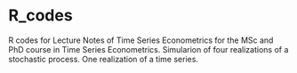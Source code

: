 # R_codes
R codes for Lecture Notes of Time Series Econometrics for the MSc and PhD course in Time Series Econometrics. 
Simularion of four realizations of a stochastic process.
One realization of a time series.

